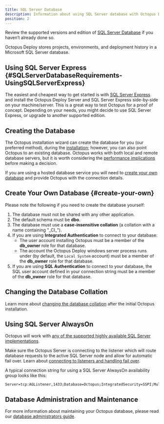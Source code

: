 ```yaml
---
title: SQL Server Database
description: Information about using SQL Server database with Octopus Deploy.
position: 2
---
```

Review the supported versions and edition of [SQL Server Database](/docs/installation/requirements.md/#sql-database-server) if you haven’t already done so.

Octopus Deploy stores projects, environments, and deployment history in a Microsoft SQL Server database.

## Using SQL Server Express {#SQLServerDatabaseRequirements-UsingSQLServerExpress}

The easiest and cheapest way to get started is with [SQL Server Express](http://downloadsqlserverexpress.com/) and install the Octopus Deploy Server and SQL Server Express side-by-side on your machine/server. This is a great way to test Octopus for a proof of concept. Depending on your needs, you might decide to use SQL Server Express, or upgrade to another supported edition.

## Creating the Database

The Octopus installation wizard can create the database for you (our preferred method), during the [installation](/docs/installation/index.md); however, you can also point Octopus to an existing database. Octopus works with both local and remote database servers, but it is worth considering the [performance implications](/docs/administration/performance.md) before making a decision.

If you are using a hosted database service you will need to [create your own database](#create-your-own) and provide Octopus with the connection details.

## Create Your Own Database {#create-your-own}

Please note the following if you need to create the database yourself:

1. The database must not be shared with any other application.
1. The default schema must be **dbo**.
1. The database must use a **case-insensitive collation** (a collation with a name containing "\_CI\_").
1. If you are using **Integrated Authentication** to connect to your database:
    - The user account installing Octopus must be a member of the **db\_owner** role for that database.
    - The account the Octopus Deploy windows server process runs under (by default, the `Local System` account) must be a member of the **db\_owner** role for that database.
1. If you are using **SQL Authentication** to connect to your database, the SQL user account defined in your connection string must be a member of the **db\_owner** role for that database.

## Changing the Database Collation

Learn more about [changing the database collation](/docs/administration/octopus-database/changing-the-collation-of-the-octopus-database.md) after the initial Octopus installation.


## Using SQL Server AlwaysOn

Octopus will work with [any of the supported highly available SQL Server implementations](https://docs.microsoft.com/en-us/sql/sql-server/failover-clusters/high-availability-solutions-sql-server).

Make sure the Octopus Server is connecting to the listener which will route database requests to the active SQL Server node and allow for automatic fail over. Learn about [connecting to listeners and handling fail over](https://docs.microsoft.com/en-us/sql/database-engine/availability-groups/windows/listeners-client-connectivity-application-failover).

A typical connection string for using a SQL Server AlwaysOn availability group looks like this:

```plain
Server=tcp:AGListener,1433;Database=Octopus;IntegratedSecurity=SSPI;MultiSubnetFailover=True
```

## Database Administration and Maintenance

For more information about maintaining your Octopus database, please read our [database administrators guide](/docs/administration/octopus-database/index.md).

